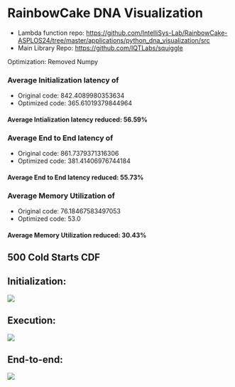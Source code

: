 # RainbowCake DNA Visualization
- Lambda function repo: https://github.com/IntelliSys-Lab/RainbowCake-ASPLOS24/tree/master/applications/python_dna_visualization/src
- Main Library Repo: https://github.com/IQTLabs/squiggle

Optimization: Removed Numpy

### Average Initialization latency of
- Original code: 842.4089980353634
- Optimized code: 365.61019379844964

#### Average Intialization latency reduced: 56.59%

### Average End to End latency of
- Original code: 861.7379371316306
- Optimized code: 381.41406976744184

#### Average End to End latency reduced: 55.73%

### Average Memory Utilization of
- Original code: 76.18467583497053
- Optimized code: 53.0

#### Average Memory Utilization reduced: 30.43%

## 500 Cold Starts CDF
## Initialization:
![](init.png)

## Execution:
![](exec.png)

## End-to-end:
![](e2e.png)